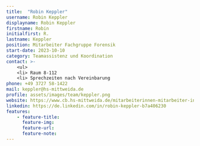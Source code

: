 ```yaml
---
title:  "Robin Keppler"
username: Robin Keppler
displayname: Robin Keppler
firstname: Robin
initialfirst: R.
lastname: Keppler
position: Mitarbeiter Fachgruppe Forensik
start-date: 2023-10-10
category: Teamassistenz und Koordination
contact: >-
    <ul>
    <li> Raum 8-112
    <li> Sprechzeiten nach Vereinbarung
phone: +49 3727 58-1422
mail: keppler@hs-mittweida.de   
profile: assets/images/team/keppler.png
website: https://www.cb.hs-mittweida.de/mitarbeiterinnen-mitarbeiter-in-ihren-fachgruppen/keppler-robin/
linkedin: https://de.linkedin.com/in/robin-keppler-b7a406230
features:
    - feature-title: 
      feature-img: 
      feature-url: 
      feature-note: 
---
```

